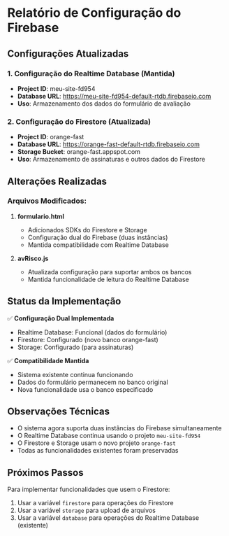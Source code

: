 # Relatório de Configuração do Firebase

## Configurações Atualizadas

### 1. Configuração do Realtime Database (Mantida)
- **Project ID**: meu-site-fd954
- **Database URL**: https://meu-site-fd954-default-rtdb.firebaseio.com
- **Uso**: Armazenamento dos dados do formulário de avaliação

### 2. Configuração do Firestore (Atualizada)
- **Project ID**: orange-fast
- **Database URL**: https://orange-fast-default-rtdb.firebaseio.com
- **Storage Bucket**: orange-fast.appspot.com
- **Uso**: Armazenamento de assinaturas e outros dados do Firestore

## Alterações Realizadas

### Arquivos Modificados:
1. **formulario.html**
   - Adicionados SDKs do Firestore e Storage
   - Configuração dual do Firebase (duas instâncias)
   - Mantida compatibilidade com Realtime Database

2. **avRisco.js**
   - Atualizada configuração para suportar ambos os bancos
   - Mantida funcionalidade de leitura do Realtime Database

## Status da Implementação

✅ **Configuração Dual Implementada**
- Realtime Database: Funcional (dados do formulário)
- Firestore: Configurado (novo banco orange-fast)
- Storage: Configurado (para assinaturas)

✅ **Compatibilidade Mantida**
- Sistema existente continua funcionando
- Dados do formulário permanecem no banco original
- Nova funcionalidade usa o banco especificado

## Observações Técnicas

- O sistema agora suporta duas instâncias do Firebase simultaneamente
- O Realtime Database continua usando o projeto `meu-site-fd954`
- O Firestore e Storage usam o novo projeto `orange-fast`
- Todas as funcionalidades existentes foram preservadas

## Próximos Passos

Para implementar funcionalidades que usem o Firestore:
1. Usar a variável `firestore` para operações do Firestore
2. Usar a variável `storage` para upload de arquivos
3. Usar a variável `database` para operações do Realtime Database (existente)

